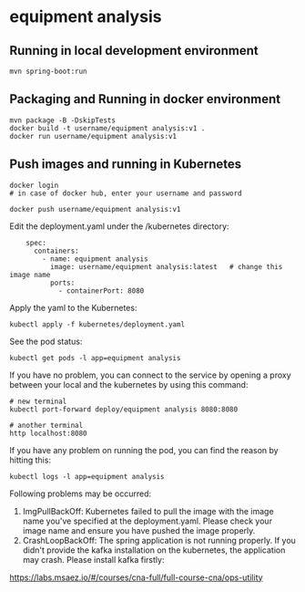 # equipment analysis

## Running in local development environment

```
mvn spring-boot:run
```

## Packaging and Running in docker environment

```
mvn package -B -DskipTests
docker build -t username/equipment analysis:v1 .
docker run username/equipment analysis:v1
```

## Push images and running in Kubernetes

```
docker login 
# in case of docker hub, enter your username and password

docker push username/equipment analysis:v1
```

Edit the deployment.yaml under the /kubernetes directory:
```
    spec:
      containers:
        - name: equipment analysis
          image: username/equipment analysis:latest   # change this image name
          ports:
            - containerPort: 8080

```

Apply the yaml to the Kubernetes:
```
kubectl apply -f kubernetes/deployment.yaml
```

See the pod status:
```
kubectl get pods -l app=equipment analysis
```

If you have no problem, you can connect to the service by opening a proxy between your local and the kubernetes by using this command:
```
# new terminal
kubectl port-forward deploy/equipment analysis 8080:8080

# another terminal
http localhost:8080
```

If you have any problem on running the pod, you can find the reason by hitting this:
```
kubectl logs -l app=equipment analysis
```

Following problems may be occurred:

1. ImgPullBackOff:  Kubernetes failed to pull the image with the image name you've specified at the deployment.yaml. Please check your image name and ensure you have pushed the image properly.
1. CrashLoopBackOff: The spring application is not running properly. If you didn't provide the kafka installation on the kubernetes, the application may crash. Please install kafka firstly:

https://labs.msaez.io/#/courses/cna-full/full-course-cna/ops-utility

